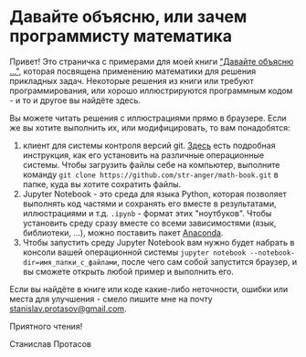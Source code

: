 # Давайте объясню, или зачем программисту математика
Привет! Это страничка с примерами для моей книги ["Давайте объясню ..."](https://ridero.ru/books/davaite_obyasnyu/), которая посвящена применению математики для решения прикладных задач. Некоторые решения из книги или требуют программирования, или хорошо иллюстрируются программным кодом - и то и другое вы найдёте здесь.

Вы можете читать решения с иллюстрациями прямо в браузере. Если же вы хотите выполнить их, или модифицировать, то вам понадобятся:
1) клиент для системы контроля версий git. [Здесь](https://git-scm.com/book/ru/v2/%D0%92%D0%B2%D0%B5%D0%B4%D0%B5%D0%BD%D0%B8%D0%B5-%D0%A3%D1%81%D1%82%D0%B0%D0%BD%D0%BE%D0%B2%D0%BA%D0%B0-Git) есть подробная инструкция, как его установить на различные операционные системы. Чтобы загрузить файлы себе на компьютер, выполните команду `git clone https://github.com/str-anger/math-book.git` в папке, куда вы хотите сохратить файлы.
2) Jupyter Notebook - это среда для языка Python, которая позволяет выполнять код частями и сохранять его вместе в результатами, иллюстрациями и т.д. `.ipynb` - формат этих "ноутбуков". Чтобы установить среду сразу вместе со всеми зависимостями (язык, библиотеки, ...), можно поставить пакет [Anaconda](https://www.anaconda.com/download/).
3) Чтобы запустить среду Jupyter Notebook вам нужно будет набрать в консоли вашей операционной системы `jupyter notebook --notebook-dir=имя_папки_с_файлами`, после чего сам собой запустится браузер, и вы сможете открыть любой пример и выполнить его.

Если вы найдёте в книге или коде какие-либо неточности, ошибки или места для улучшения - смело пишите мне на почту stanislav.protasov@gmail.com.

Приятного чтения!

Станислав Протасов
